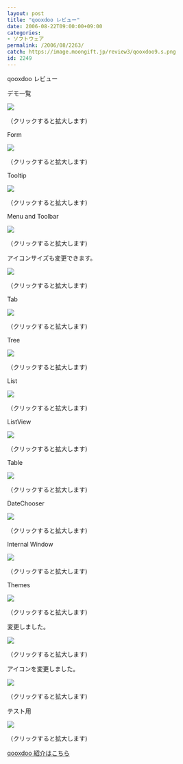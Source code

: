 ```yaml
---
layout: post
title: "qooxdoo レビュー"
date: 2006-08-22T09:00:00+09:00
categories:
- ソフトウェア
permalink: /2006/08/2263/
catch: https://image.moongift.jp/review3/qooxdoo9.s.png
id: 2249
---
```

qooxdoo レビュー  
<!--more-->

デモ一覧

  

[![](https://image.moongift.jp/review3/qooxdoo1.s.png)](https://image.moongift.jp/review3/qooxdoo1.png)  
  
（クリックすると拡大します)

  

Form

  

[![](https://image.moongift.jp/review3/qooxdoo2.s.png)](https://image.moongift.jp/review3/qooxdoo2.png)  
  
（クリックすると拡大します)

  

Tooltip

  

[![](https://image.moongift.jp/review3/qooxdoo3.s.png)](https://image.moongift.jp/review3/qooxdoo3.png)  
  
（クリックすると拡大します)

  

Menu and Toolbar

  

[![](https://image.moongift.jp/review3/qooxdoo4.s.png)](https://image.moongift.jp/review3/qooxdoo4.png)  
  
（クリックすると拡大します)

  

アイコンサイズも変更できます。

  

[![](https://image.moongift.jp/review3/qooxdoo5.s.png)](https://image.moongift.jp/review3/qooxdoo5.png)  
  
（クリックすると拡大します)

  

Tab

  

[![](https://image.moongift.jp/review3/qooxdoo6.s.png)](https://image.moongift.jp/review3/qooxdoo6.png)  
  
（クリックすると拡大します)

  

Tree

  

[![](https://image.moongift.jp/review3/qooxdoo7.s.png)](https://image.moongift.jp/review3/qooxdoo7.png)  
  
（クリックすると拡大します)

  

List

  

[![](https://image.moongift.jp/review3/qooxdoo8.s.png)](https://image.moongift.jp/review3/qooxdoo8.png)  
  
（クリックすると拡大します)

  

ListView

  

[![](https://image.moongift.jp/review3/qooxdoo9.s.png)](https://image.moongift.jp/review3/qooxdoo9.png)  
  
（クリックすると拡大します)

  

Table

  

[![](https://image.moongift.jp/review3/qooxdoo10.s.png)](https://image.moongift.jp/review3/qooxdoo10.png)  
  
（クリックすると拡大します)

  

DateChooser

  

[![](https://image.moongift.jp/review3/qooxdoo11.s.png)](https://image.moongift.jp/review3/qooxdoo11.png)  
  
（クリックすると拡大します)

  

Internal Window

  

[![](https://image.moongift.jp/review3/qooxdoo12.s.png)](https://image.moongift.jp/review3/qooxdoo12.png)  
  
（クリックすると拡大します)

  

Themes

  

[![](https://image.moongift.jp/review3/qooxdoo13.s.png)](https://image.moongift.jp/review3/qooxdoo13.png)  
  
（クリックすると拡大します)

  

変更しました。

  

[![](https://image.moongift.jp/review3/qooxdoo14.s.png)](https://image.moongift.jp/review3/qooxdoo14.png)  
  
（クリックすると拡大します)

  

アイコンを変更しました。

  

[![](https://image.moongift.jp/review3/qooxdoo15.s.png)](https://image.moongift.jp/review3/qooxdoo15.png)  
  
（クリックすると拡大します)

  

テスト用

  

[![](https://image.moongift.jp/review3/qooxdoo16.s.png)](https://image.moongift.jp/review3/qooxdoo16.png)  
  
（クリックすると拡大します)

  

[qooxdoo 紹介はこちら](http://oss.moongift.jp/intro/i-2260.html)

